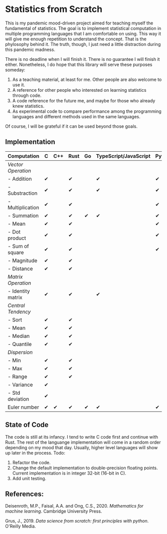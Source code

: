# Statistics from Scratch
This is my pandemic mood-driven project aimed for teaching myself the fundamental of statistics. The goal is to implement statistical computation in multiple programming languages that I am comfortable on using. This way it will give me enough repetition to understand the concept. That is the phylosophy behind it. The truth, though, I just need a little distraction during this pandemic madness. 

There is no deadline when I will finish it. There is no guarantee I will finish it either. Nonetheless, I do hope that this library will serve these purposes someday:
1. As a teaching material, at least for me. Other people are also welcome to use it. 
2. A reference for other people who interested on learning statistics through code.
3. A code reference for the future me, and maybe for those who already knew statistics.
4. As experimental code to compare performance among the programming languages and different methods used in the same languages.

Of course, I will be grateful if it can be used beyond those goals.

## Implementation
<!-- Need update! -->
|Computation            |   C    | C++   | Rust  | Go    | TypeScript/JavaScript | Python    | Julia | R      |
|-------------------    |----    |------ |-------|-----  |-----------------------|-------    |-------|--------|
|<i>Vector Operation</i>|        |       |       |       |                       |           |       |        |
| - Addition            | ✔      |       |✔     |       | ✔                     |✔         |       |✔       |
| - Substraction        |✔       |       |✔     |       |✔                      |✔         |       |✔       |
| - Multiplication      |✔       |       |✔     |       |                      |✔           |       |✔       |
| - Summation           |✔       |       |✔     | ✔     | ✔                    |✔          |       |✔       |
| - Mean                |✔       |       |✔     |        |                      |✔          |       |✔       |
| - Dot product         |✔       |       |✔     |        |                      |✔          |       |✔       |
| - Sum of square       |✔       |       |✔     |       |                       |✔          |       |✔       |
| - Magnitude           |✔       |       |✔      |       |                       |           |       |✔       |
| - Distance            |✔       |       |✔      |       |                       |           |       |✔       |
|<i>Matrix Operation</i>|        |       |       |       |                       |           |       |         |
| - Identity matrix     |✔       |       |✔      |       |✔                     |           |       |✔       |
|<i>Central Tendency</i>|        |       |       |       |                       |           |       |       |
| - Sort                |✔       |       |✔      |       |                       |           |       |       |
| - Mean                |✔       |       |✔      |       |                       |           |       |       |
| - Median              |✔       |       |✔      |       |                       |           |       |       |
| - Quantile            |✔       |       |✔      |       |                       |           |       |       |    
|<i>Dispersion</i>      |        |       |        |       |                       |           |       |       |
| - Min                 |✔       |       |✔      |       |                       |           |       |       |
| - Max                 |✔       |       |✔      |       |                       |           |       |       |
| - Range               |✔       |       |✔      |       |                       |           |       |       |
| - Variance            |✔       |       |       |       |                       |           |       |       |
| - Std deviation       |✔       |       |       |       |                       |           |       |       |
| Euler number          |✔       |✔      |✔      |✔     |✔                      |✔         |✔      |       |

## State of Code
The code is still at its infancy. I tend to write C code first and continue with Rust. The rest of the languange implementation will come in a random order depending on my mood that day. Usually, higher level languages will show up later in the process. Todo:
1. Refactor the code.
2. Change the default implementation to double-precision floating points. Current implementation is in integer 32-bit (16-bit in C). 
3. Add unit testing.

## References:
Deisenroth, M.P., Faisal, A.A. and Ong, C.S., 2020. <i>Mathematics for machine learning</i>. Cambridge University Press.

Grus, J., 2019. <i>Data science from scratch: first principles with python</i>. O'Reilly Media.

